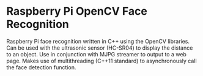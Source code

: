 # Raspberry Pi OpenCV Face Recognition
Raspberry Pi face recognition written in C++ using the OpenCV libraries.
Can be used with the ultrasonic sensor (HC-SR04) to display the distance to an object.
Use in conjunction with MJPG streamer to output to a web page.
Makes use of multithreading (C++11 standard) to asynchronously call the face detection function.
